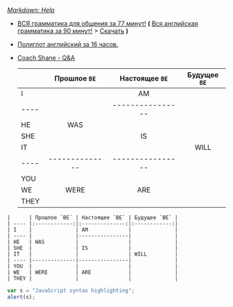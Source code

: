 
*[Markdown: Help](https://github.com/adam-p/markdown-here/wiki/Markdown-Cheatsheet)*

* [ВСЯ грамматика для общения за 77 минут!](https://www.youtube.com/watch?v=KeKpqmncB3k) **(** [Вся английская грамматика за 90 минут!](https://www.youtube.com/watch?v=rtmaDeR9Iz8) > [Скачать](https://www.ssyoutube.com/watch?v=rtmaDeR9Iz8) **)**
* [Полиглот английский за 16 часов.](https://www.youtube.com/watch?v=y9fFDpSqKdQ)
* [Coach Shane - Q&A](https://www.youtube.com/watch?v=AGiLUyWvLPI&list=PLKYJHW3dXOM7pXJOZVMb2rr15qg7-cL5D)




   |      | Прошлое `BE` | Настоящее `BE` | Будущее `BE` |
   | ---- |:------------:|:--------------:|:------------:|
   | I    |              | AM             |              |
   | ---- |              |----------------|              |
   | HE   | WAS          |                |              |
   | SHE  |              | IS             |              |
   | IT   |              |                | WILL         |
   | ---- |--------------|----------------|              |
   | YOU  |              |                |              |
   | WE   | WERE         | ARE            |              |
   | THEY |              |                |              |

```
|      | Прошлое `BE` | Настоящее `BE` | Будущее `BE` |
| ---- |:------------:|:--------------:|:------------:|
| I    |              | AM             |              |
| ---- |              |----------------|              |
| HE   | WAS          |                |              |
| SHE  |              | IS             |              |
| IT   |              |                | WILL         |
| ---- |--------------|----------------|              |
| YOU  |              |                |              |
| WE   | WERE         | ARE            |              |
| THEY |              |                |              |
```

```javascript
var s = "JavaScript syntax highlighting";
alert(s);
```